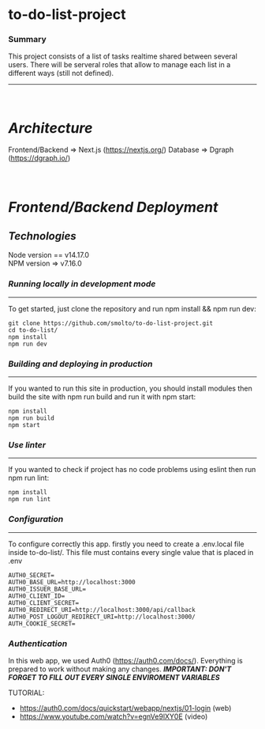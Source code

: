# to-do-list-project

### Summary
This project consists of a list of tasks realtime shared between several users. There will be serveral roles that allow to manage each list in a different ways (still not defined).
* * *
<br/>

# ***Architecture***
Frontend/Backend => Next.js (https://nextjs.org/)
Database => Dgraph (https://dgraph.io/)
<br/>
<br/>
<br/>

# ***Frontend/Backend Deployment***
## ***Technologies***  
Node version == v14.17.0   
NPM version => v7.16.0

### ***Running locally in development mode***  
* * *
To get started, just clone the repository and run npm install && npm run dev:
```
git clone https://github.com/smolto/to-do-list-project.git
cd to-do-list/
npm install
npm run dev
```

### ***Building and deploying in production***  
* * *
If you wanted to run this site in production, you should install modules then build the site with npm run build and run it with npm start:
```
npm install
npm run build
npm start
```

### ***Use linter***  
* * *
If you wanted to check if project has no code problems using eslint then run npm run lint:
```
npm install
npm run lint
```

### ***Configuration***  
* * *
To configure correctly this app. firstly you need to create a .env.local file inside to-do-list/. This file must contains every single value that is placed in .env
```
AUTH0_SECRET=
AUTH0_BASE_URL=http://localhost:3000
AUTH0_ISSUER_BASE_URL=
AUTH0_CLIENT_ID=
AUTH0_CLIENT_SECRET=
AUTH0_REDIRECT_URI=http://localhost:3000/api/callback
AUTH0_POST_LOGOUT_REDIRECT_URI=http://localhost:3000/
AUTH_COOKIE_SECRET=
```

### ***Authentication***  
In this web app, we used Auth0 (https://auth0.com/docs/). Everything is prepared to work without making any changes. ***IMPORTANT: DON'T FORGET TO FILL OUT EVERY SINGLE ENVIROMENT VARIABLES***  

TUTORIAL:

* https://auth0.com/docs/quickstart/webapp/nextjs/01-login (web)
* https://www.youtube.com/watch?v=egnVe9lXY0E (video)


